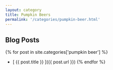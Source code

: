 ```yaml
---
layout: category
title: Pumpkin Beers
permalink: '/categories/pumpkin-beer.html'
---
```


## Blog Posts

{% for post in site.categories['pumpkin beer'] %}
  *  [ {{ post.title }} ]({{ post.url }})
{% endfor %}
